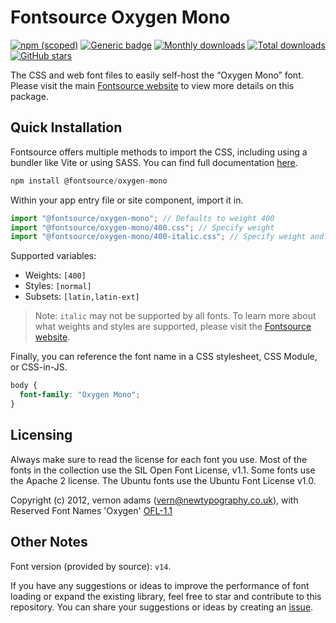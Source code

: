 # Fontsource Oxygen Mono

[![npm (scoped)](https://img.shields.io/npm/v/@fontsource/oxygen-mono?color=brightgreen)](https://www.npmjs.com/package/@fontsource/oxygen-mono) [![Generic badge](https://img.shields.io/badge/fontsource-passing-brightgreen)](https://github.com/fontsource/fontsource) [![Monthly downloads](https://badgen.net/npm/dm/@fontsource/oxygen-mono)](https://github.com/fontsource/fontsource) [![Total downloads](https://badgen.net/npm/dt/@fontsource/oxygen-mono)](https://github.com/fontsource/fontsource) [![GitHub stars](https://img.shields.io/github/stars/fontsource/fontsource.svg?style=social&label=Star)](https://github.com/fontsource/fontsource/stargazers)

The CSS and web font files to easily self-host the “Oxygen Mono” font. Please visit the main [Fontsource website](https://fontsource.org/fonts/oxygen-mono) to view more details on this package.

## Quick Installation

Fontsource offers multiple methods to import the CSS, including using a bundler like Vite or using SASS. You can find full documentation [here](https://fontsource.org/docs/getting-started/introduction).

```javascript
npm install @fontsource/oxygen-mono
```

Within your app entry file or site component, import it in.

```javascript
import "@fontsource/oxygen-mono"; // Defaults to weight 400
import "@fontsource/oxygen-mono/400.css"; // Specify weight
import "@fontsource/oxygen-mono/400-italic.css"; // Specify weight and style
```

Supported variables:
- Weights: `[400]`
- Styles: `[normal]`
- Subsets: `[latin,latin-ext]`

> Note: `italic` may not be supported by all fonts. To learn more about what weights and styles are supported, please visit the [Fontsource website](https://fontsource.org/fonts/oxygen-mono).

Finally, you can reference the font name in a CSS stylesheet, CSS Module, or CSS-in-JS.

```css
body {
  font-family: "Oxygen Mono";
}
```

## Licensing
Always make sure to read the license for each font you use. Most of the fonts in the collection use the SIL Open Font License, v1.1. Some fonts use the Apache 2 license. The Ubuntu fonts use the Ubuntu Font License v1.0.

Copyright (c) 2012, vernon adams (vern@newtypography.co.uk), with Reserved Font Names 'Oxygen'
[OFL-1.1](http://scripts.sil.org/OFL)

## Other Notes
Font version (provided by source): `v14`.

If you have any suggestions or ideas to improve the performance of font loading or expand the existing library, feel free to star and contribute to this repository. You can share your suggestions or ideas by creating an [issue](https://github.com/fontsource/fontsource/issues).